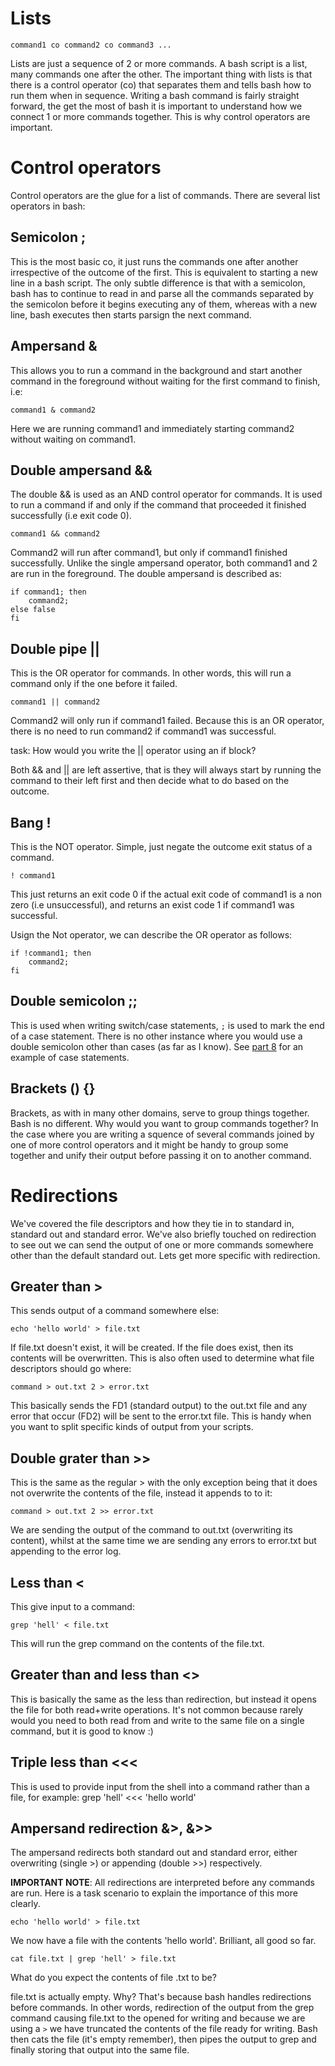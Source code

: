 Lists 
=====
	command1 co command2 co command3 ...

Lists are just a sequence of 2 or more commands. A bash script is a list, many commands one after the other. The important thing with lists is that there is a control operator (co) that separates them and tells bash how to run them when in sequence. Writing a bash command is fairly straight forward, the get the most of bash it is important to understand how we connect 1 or more commands together. This is why control operators are important.


Control operators
=================
Control operators are the glue for a list of commands. There are several list operators in bash:

Semicolon ;
-----------
This is the most basic co, it just runs the commands one after another irrespective of the outcome of the first. This is equivalent to starting a new line in a bash script. The only subtle difference is that with a semicolon, bash has to continue to read in and parse all the commands separated by the semicolon before it begins executing any of them, whereas with a new line, bash executes then starts parsign the next command.

Ampersand &
-----------
This allows you to run a command in the background and start another command in the foreground without waiting for the first command to finish, i.e:

	command1 & command2

Here we are running command1 and immediately starting command2 without waiting on command1.

Double ampersand &&
-------------------
The double && is used as an AND control operator for commands. It is used to run a command if and only if the command that proceeded it finished successfully (i.e exit code 0).

	command1 && command2

Command2 will run after command1, but only if command1 finished successfully. Unlike the single ampersand operator, both command1 and 2 are run in the foreground. The double ampersand is described as:

	if command1; then
		command2;
	else false
	fi

Double pipe ||
--------------
This is the OR operator for commands. In other words, this will run a command only if the one before it failed.

	command1 || command2

Command2 will only run if command1 failed. Because this is an OR operator, there is no need to run command2 if command1 was successful.

task: How would you write the || operator using an if block?

Both && and || are left assertive, that is they will always start by running the command to their left first and then decide what to do based on the outcome.

Bang !
------
This is the NOT operator. Simple, just negate the outcome exit status of a command.

	! command1

This just returns an exit code 0 if the actual exit code of command1 is a non zero (i.e unsuccessful), and returns an exist code 1 if command1 was successful.

Usign the Not operator, we can describe the OR operator as follows:

	if !command1; then 
		command2; 
	fi

Double semicolon ;;
-------------------
This is used when writing switch/case statements, `;` is used to mark the end of a case statement. There is no other instance where you would use a double semicolon other than cases (as far as I know). See [part 8](part8_if_and_case.md) for an example of  case statements.

Brackets () {}
---------------
Brackets, as with in many other domains, serve to group things together. Bash is no different. Why would you want to group commands together? In the case where you are writing a squence of several commands joined by one of more control operators and it might be handy to group some together and unify their output before passing it on to another command.


Redirections
============
We've covered the file descriptors and how they tie in to standard in, standard out and standard error. We've also briefly touched on redirection to see out we can send the output of one or more commands somewhere other than the default standard out. Lets get more specific with redirection.

Greater than >
--------------
This sends output of a command somewhere else:

	echo 'hello world' > file.txt

If file.txt doesn't exist, it will be created. If the file does exist, then its contents will be overwritten.
This is also often used to determine what file descriptors should go where:

	command > out.txt 2 > error.txt

This basically sends the FD1 (standard output) to the out.txt file and any error that occur (FD2) will be sent to the error.txt file. This is handy when you want to split specific kinds of output from your scripts.

Double grater than >>
---------------------
This is the same as the regular > with the only exception being that it does not overwrite the contents of the file, instead it appends to to it:

	command > out.txt 2 >> error.txt

We are sending the output of the command to out.txt (overwriting its content), whilst at the same time we are sending any errors to error.txt but appending to the error log.

Less than <
-----------
This give input to a command:

	grep 'hell' < file.txt

This will run the grep command on the contents of the file.txt.

Greater than and less than <>
-----------------------------
This is basically the same as the less than redirection, but instead it opens the file for both read+write operations. It's not common because rarely would you need to both read from and write to the same file on a single command, but it is good to know :)

Triple less than <<<
--------------------
This is used to provide input from the shell into a command rather than a file, for example:
	grep 'hell' <<< 'hello world'

Ampersand redirection &>, &>>
-----------------------------
The ampersand redirects both standard out and standard error, either overwriting (single >) or appending (double >>) respectively.


**IMPORTANT NOTE**: All redirections are interpreted before any commands are run. Here is a task scenario to explain the importance of this more clearly.

	echo 'hello world' > file.txt
	
We now have a file with the contents 'hello world'. Brilliant, all good so far.

	cat file.txt | grep 'hell' > file.txt
	
What do you expect the contents of file .txt to be? 

file.txt is actually empty. Why? That's because bash handles redirections before commands. In other words, redirection of the output from the grep command causing file.txt to the opened for writing and because we are using a `>` we have truncated the contents of the file ready for writing. Bash then cats the file (it's empty remember), then pipes the output to grep and finally storing that output into the same file.
